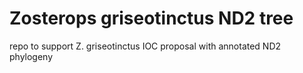 # Zosterops griseotinctus ND2 tree
repo to support Z. griseotinctus IOC proposal with annotated ND2 phylogeny 